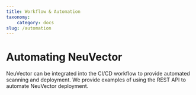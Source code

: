 ```yaml
---
title: Workflow & Automation
taxonomy:
    category: docs
slug: /automation
---
```


# Automating NeuVector

NeuVector can be integrated into the CI/CD workflow to provide automated scanning and deployment. We provide examples of using the REST API to automate NeuVector deployment.
